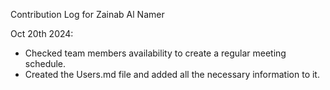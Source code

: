 Contribution Log for Zainab Al Namer

Oct 20th 2024:
- Checked team members availability to create a regular meeting schedule.
- Created the Users.md file and added all the necessary information to it.